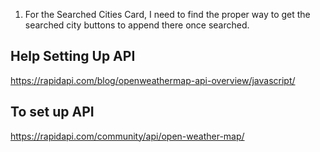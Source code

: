 1. For the Searched Cities Card, I need to find the proper way to get the searched city buttons to append there once searched.

## Help Setting Up API
https://rapidapi.com/blog/openweathermap-api-overview/javascript/

## To set up API
https://rapidapi.com/community/api/open-weather-map/